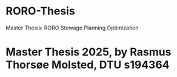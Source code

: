 # RORO-Thesis
Master Thesis: RORO Stowage Planning Optimization

# Master Thesis 2025, by Rasmus Thorsøe Molsted, DTU s194364
